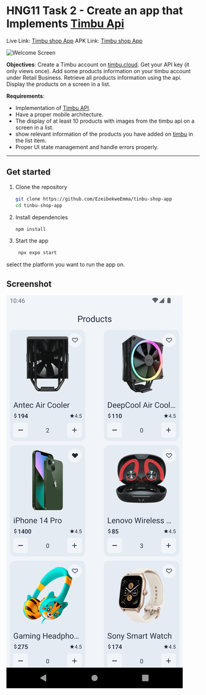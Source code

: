 # HNG11 Task 2 - Create an app that Implements [Timbu Api](https://docs.timbu.cloud/api/intro)
Live Link: [Timbu shop App](https://appetize.io/app/android/com.ezeibekweemma.timbushop?device=pixel7&osVersion=13.0)
APK Link: [Timbu shop App](https://expo.dev/artifacts/eas/aCgW8zQ87fCkq54SLrUPxT.apk)

![Welcome Screen](./assets/images/welcome%20screen.png)

**Objectives**: Create a Timbu account on [timbu.cloud](http://timbu.cloud/). Get your API key (it only views once). Add some products information on your timbu account under Retail Business. Retrieve all products information using the api. Display the products on a screen in a list.

**Requirements**:
- Implementation of [Timbu API](https://docs.timbu.cloud/api/intro).
- Have a proper mobile architecture.
- The display of at least 10 products with images from the timbu api on a screen in a list.
- show relevant information of the products you have added on [timbu](http://timbu.cloud/) in the list item.
- Proper UI state management and handle errors properly.

---

## Get started

1. Clone the repository

   ```bash
   git clone https://github.com/EzeibekweEmma/tinbu-shop-app
   cd tinbu-shop-app
    ```
2. Install dependencies

   ```bash
   npm install
   ```

3. Start the app

   ```bash
    npx expo start
   ```

select the platform you want to run the app on.


## Screenshot
![Screenshot](./assets/app-screenshot.png)